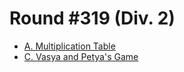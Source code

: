 # Round #319 (Div. 2)

* [A. Multiplication Table][]
* [C. Vasya and Petya's Game][]

[A. Multiplication Table]:   http://codeforces.com/contest/577/problem/A
[C. Vasya and Petya's Game]: http://codeforces.com/contest/577/problem/C
